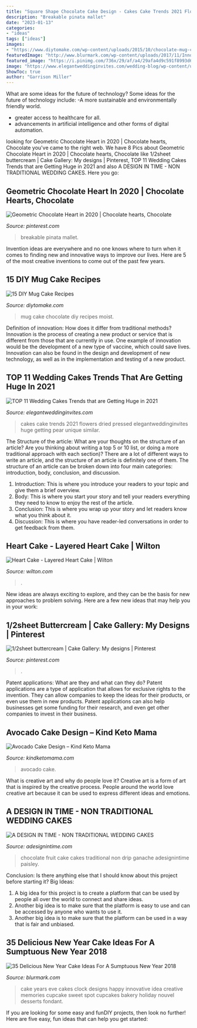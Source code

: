 ```yaml
---
title: "Square Shape Chocolate Cake Design - Cakes Cake Trends 2021 Flowers Dried Pressed Elegantweddinginvites Huge Getting Pear Unique Similar"
description: "Breakable pinata mallet"
date: "2023-01-13"
categories:
- "ideas"
tags: ["ideas"]
images:
- "https://www.diytomake.com/wp-content/uploads/2015/10/chocolate-mug-cake-tablefortwoblog.jpg"
featuredImage: "http://www.blurmark.com/wp-content/uploads/2017/11/Innovative-New-Year-Clock-Cake-Design.jpg"
featured_image: "https://i.pinimg.com/736x/29/af/a4/29afa4d9c591f8993d6c90895692b387.jpg"
image: "https://www.elegantweddinginvites.com/wedding-blog/wp-content/uploads/2020/09/edible-pressed-flowers-3-tiered-cake.jpg"
ShowToc: true
author: "Garrison Miller"
---
```



What are some ideas for the future of technology?
Some ideas for the future of technology include: 
-A more sustainable and environmentally friendly world. 
- greater access to healthcare for all. 
- advancements in artificial intelligence and other forms of digital automation.

	

		
looking for Geometric Chocolate Heart in 2020 | Chocolate hearts, Chocolate you've came to the right web. We have 8 Pics about Geometric Chocolate Heart in 2020 | Chocolate hearts, Chocolate like 1/2sheet buttercream | Cake Gallery: My designs | Pinterest, TOP 11 Wedding Cakes Trends that are Getting Huge in 2021 and also A DESIGN IN TIME - NON TRADITIONAL WEDDING CAKES. Here you go:
		
    
## Geometric Chocolate Heart In 2020 | Chocolate Hearts, Chocolate

<img loading=lazy src="https://i.pinimg.com/736x/29/af/a4/29afa4d9c591f8993d6c90895692b387.jpg" onerror="this.onerror=null;this.src='https://tse1.mm.bing.net/th?id=OIP.DAV2sLW-zY5IwVQKuhI2aQHaJ3&amp;pid=15.1';" alt="Geometric Chocolate Heart in 2020 | Chocolate hearts, Chocolate">

_Source: pinterest.com_

>breakable pinata mallet. 

	

Invention ideas are everywhere and no one knows where to turn when it comes to finding new and innovative ways to improve our lives. Here are 5 of the most creative inventions to come out of the past few years.

    
## 15 DIY Mug Cake Recipes

<img loading=lazy src="https://www.diytomake.com/wp-content/uploads/2015/10/chocolate-mug-cake-tablefortwoblog.jpg" onerror="this.onerror=null;this.src='https://tse1.mm.bing.net/th?id=OIP.jqQBjsAqA3JKTZvOTA2Z-wHaJU&amp;pid=15.1';" alt="15 DIY Mug Cake Recipes">

_Source: diytomake.com_

>mug cake chocolate diy recipes moist. 

	

Definition of innovation: How does it differ from traditional methods?
Innovation is the process of creating a new product or service that is different from those that are currently in use. One example of innovation would be the development of a new type of vaccine, which could save lives. Innovation can also be found in the design and development of new technology, as well as in the implementation and testing of a new product.

    
## TOP 11 Wedding Cakes Trends That Are Getting Huge In 2021

<img loading=lazy src="https://www.elegantweddinginvites.com/wedding-blog/wp-content/uploads/2020/09/edible-pressed-flowers-3-tiered-cake.jpg" onerror="this.onerror=null;this.src='https://tse3.mm.bing.net/th?id=OIP.Aytn421_u_z9HNrd8OfwiAHaLH&amp;pid=15.1';" alt="TOP 11 Wedding Cakes Trends that are Getting Huge in 2021">

_Source: elegantweddinginvites.com_

>cakes cake trends 2021 flowers dried pressed elegantweddinginvites huge getting pear unique similar. 

	

The Structure of the article: What are your thoughts on the structure of an article? Are you thinking about writing a top 5 or 10 list, or doing a more traditional approach with each section)?
There are a lot of different ways to write an article, and the structure of an article is definitely one of them. The structure of an article can be broken down into four main categories: introduction, body, conclusion, and discussion. 
1) Introduction: This is where you introduce your readers to your topic and give them a brief overview. 
2) Body: This is where you start your story and tell your readers everything they need to know to enjoy the rest of the article.
3) Conclusion: This is where you wrap up your story and let readers know what you think about it. 
4) Discussion: This is where you have reader-led conversations in order to get feedback from them.

    
## Heart Cake - Layered Heart Cake | Wilton

<img loading=lazy src="https://www.wilton.com/dw/image/v2/AAWA_PRD/on/demandware.static/-/Sites-wilton-project-master/default/dwab0169ae/images/project/WLPROJ-9107/HeEaLaFe_42691.jpg?sw=502&amp;sh=502&amp;sm=fit" onerror="this.onerror=null;this.src='https://tse1.mm.bing.net/th?id=OIP.xX0MQQ2PtX3Y5LaJFLH0cAHaHa&amp;pid=15.1';" alt="Heart Cake - Layered Heart Cake | Wilton">

_Source: wilton.com_

>. 

	

New ideas are always exciting to explore, and they can be the basis for new approaches to problem solving. Here are a few new ideas that may help you in your work: 

    
## 1/2sheet Buttercream | Cake Gallery: My Designs | Pinterest

<img loading=lazy src="https://s-media-cache-ak0.pinimg.com/736x/a5/86/d4/a586d40f27769230bf19a2839db1a956.jpg" onerror="this.onerror=null;this.src='https://tse3.mm.bing.net/th?id=OIP.xz9WuKaf2TaTZtxp1wFF9QHaFj&amp;pid=15.1';" alt="1/2sheet buttercream | Cake Gallery: My designs | Pinterest">

_Source: pinterest.com_

>. 

	

Patent applications: What are they and what can they do?
Patent applications are a type of application that allows for exclusive rights to the invention. They can allow companies to keep the ideas for their products, or even use them in new products. Patent applications can also help businesses get some funding for their research, and even get other companies to invest in their business.

    
## Avocado Cake Design – Kind Keto Mama

<img loading=lazy src="https://i1.wp.com/kindketomama.com/wp-content/uploads/2020/04/IMG_3497.jpeg?fit=900%2C1200&amp;ssl=1" onerror="this.onerror=null;this.src='https://tse4.mm.bing.net/th?id=OIP.64wC5xVadHkgxTY03feBogHaJ4&amp;pid=15.1';" alt="Avocado Cake Design – Kind Keto Mama">

_Source: kindketomama.com_

>avocado cake. 

	

What is creative art and why do people love it?
Creative art is a form of art that is inspired by the creative process. People around the world love creative art because it can be used to express different ideas and emotions.

    
## A DESIGN IN TIME - NON TRADITIONAL WEDDING CAKES

<img loading=lazy src="http://www.adesignintime.com/yahoo_site_admin/assets/images/CHOCOLATE_FRUIT_FOUNTAIN_1A.168135505_std.jpg" onerror="this.onerror=null;this.src='https://tse4.mm.bing.net/th?id=OIP.fC8mR1flDbCgcnQZUbAIMAHaKw&amp;pid=15.1';" alt="A DESIGN IN TIME - NON TRADITIONAL WEDDING CAKES">

_Source: adesignintime.com_

>chocolate fruit cake cakes traditional non drip ganache adesignintime paisley. 

	

Conclusion: Is there anything else that I should know about this project before starting it?
Big Ideas:
1. A big idea for this project is to create a platform that can be used by people all over the world to connect and share ideas.
2. Another big idea is to make sure that the platform is easy to use and can be accessed by anyone who wants to use it.
3. Another big idea is to make sure that the platform can be used in a way that is fair and unbiased.

    
## 35 Delicious New Year Cake Ideas For A Sumptuous New Year 2018

<img loading=lazy src="http://www.blurmark.com/wp-content/uploads/2017/11/Innovative-New-Year-Clock-Cake-Design.jpg" onerror="this.onerror=null;this.src='https://tse3.mm.bing.net/th?id=OIP.WFWCHFuhJBmSPP0a8Rk26wHaJ4&amp;pid=15.1';" alt="35 Delicious New Year Cake Ideas For A Sumptuous New Year 2018">

_Source: blurmark.com_

>cake years eve cakes clock designs happy innovative idea creative memories cupcake sweet spot cupcakes bakery holiday nouvel desserts fondant. 

	

If you are looking for some easy and funDIY projects, then look no further! Here are five easy, fun ideas that can help you get started: 

